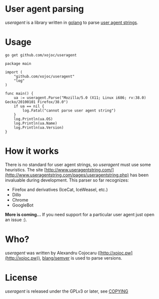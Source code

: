 # User agent parsing
*useragent* is a library written in [golang](http://golang.org) to parse [user agent strings](http://useragentstring.com/).

# Usage

```
go get github.com/xojoc/useragent       
```

```
package main

import (
	"github.com/xojoc/useragent"
	"log"
)

func main() {
	ua := useragent.Parse("Mozilla/5.0 (X11; Linux i686; rv:38.0) Gecko/20100101 Firefox/38.0")
	if ua == nil {
		log.Fatal("cannot parse user agent string")
	}
	log.Println(ua.OS)
	log.Println(ua.Name)
	log.Println(ua.Version)
}

```

# How it works

There is no standard for user agent strings, so *useragent* must use some heuristics. The site [http://www.useragentstring.com/](http://www.useragentstring.com/pages/useragentstring.php) has been invaluable during development. This parser so far recognizes:
 * Firefox and derivatives (IceCat, IceWeasel, etc.)
 * Dillo
 * Chrome
 * GoogleBot

**More is coming...**
If you need support for a particular user agent just open an issue :).

# Who?
*useragent* was written by Alexandru Cojocaru ([http://xojoc.pw](http://xojoc.pw)), [blang/semver](https://github.com/blang/semver) is used to parse versions.

# License
*useragent* is released under the GPLv3 or later, see [COPYING](COPYING)